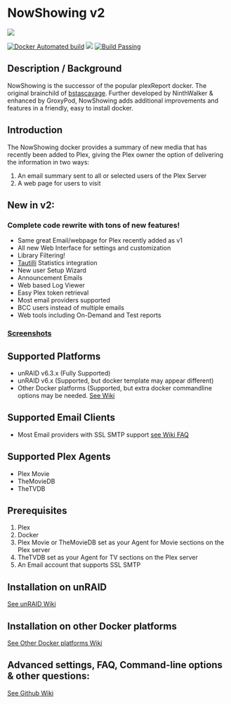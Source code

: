 
# NowShowing v2

![](https://raw.githubusercontent.com/ninthwalker/NowShowing/master/images/nowshowing-iconx100.png)

[![Docker Automated build](https://img.shields.io/docker/automated/jrottenberg/ffmpeg.svg)](https://hub.docker.com/r/ninthwalker/nowshowing/) [![](https://images.microbadger.com/badges/image/ninthwalker/nowshowing.svg)](https://microbadger.com/images/ninthwalker/nowshowing "NowShowing") [![Build Passing](https://img.shields.io/badge/build-passing-brightgreen.svg)](https://hub.docker.com/r/ninthwalker/nowshowing/)  

## Description / Background
NowShowing is the successor of the popular plexReport docker. The original brainchild of [bstascavage](https://github.com/bstascavage/plexReport). Further developed by NinthWalker & enhanced by GroxyPod, NowShowing adds additional improvements and features in a friendly, easy to install docker.

## Introduction
The NowShowing docker provides a summary of new media that has recently been added to Plex, giving the Plex owner the option of delivering the information in two ways:
1) An email summary sent to all or selected users of the Plex Server
2) A web page for users to visit  

## New in v2:
### Complete code rewrite with tons of new features!
* Same great Email/webpage for Plex recently added as v1
* All new Web Interface for settings and customization
* Library Filtering!
* [Tautilli](https://github.com/Tautulli/Tautulli) Statistics integration
* New user Setup Wizard
* Announcement Emails
* Web based Log Viewer
* Easy Plex token retrieval
* Most email providers supported
* BCC users instead of multiple emails
* Web tools including On-Demand and Test reports



### [Screenshots](https://github.com/ninthwalker/NowShowing/wiki/Screenshots)

## Supported Platforms
* unRAID v6.3.x (Fully Supported)
* unRAID v6.x (Supported, but docker template may appear different)
* Other Docker platforms (Supported, but extra docker commandline options may be needed. [See Wiki](https://github.com/ninthwalker/NowShowing/wiki/Other-Docker-Platforms)

## Supported Email Clients
* Most Email providers with SSL SMTP support [see Wiki FAQ](https://github.com/ninthwalker/NowShowing/wiki/FAQ-&-Known-Issues)

## Supported Plex Agents
* Plex Movie
* TheMovieDB
* TheTVDB

## Prerequisites
1.  Plex
2.  Docker
3.  Plex Movie or TheMovieDB set as your Agent for Movie sections on the Plex server
4.  TheTVDB set as your Agent for TV sections on the Plex server
5.  An Email account that supports SSL SMTP

## Installation on unRAID  
[See unRAID Wiki](https://github.com/ninthwalker/NowShowing/wiki/unRAID-Instructions)

## Installation on other Docker platforms  
[See Other Docker platforms Wiki](https://github.com/ninthwalker/NowShowing/wiki/Other-Docker-Platforms)  

## Advanced settings, FAQ, Command-line options & other questions:  
[See Github Wiki](https://github.com/ninthwalker/NowShowing/wiki)  
